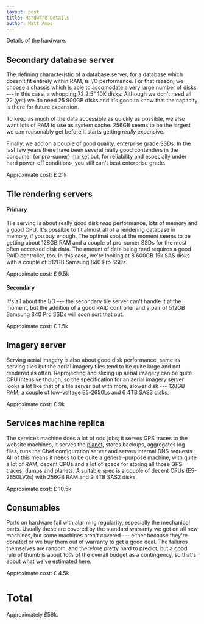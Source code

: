 ```yaml
---
layout: post
title: Hardware Details
author: Matt Amos
---
```


Details of the hardware.

## Secondary database server

The defining characteristic of a database server, for a database which
doesn't fit entirely within RAM, is I/O performance. For that reason,
we choose a chassis which is able to accomodate a very large number of
disks --- in this case, a whopping 72 2.5" 10K disks. Although we
don't need all 72 (yet) we do need 25 900GB disks and it's good to
know that the capacity is there for future expansion.

To keep as much of the data accessible as quickly as possible, we also
want lots of RAM to use as system cache. 256GB seems to be the largest
we can reasonably get before it starts getting _really_ expensive.

Finally, we add on a couple of good quality, enterprise grade SSDs. In
the last few years there have been several really good contenders in
the consumer (or pro-sumer) market but, for reliability and especially
under hard power-off conditions, you still can't beat enterprise
grade.

Approximate cost: £ 21k

<!-- S53959 = £ 20,440 -->
<!-- alternatively, S53963 = £ 14,207 -->

## Tile rendering servers

#### Primary

Tile serving is about really good disk _read_ performance, lots of
memory and a good CPU. It's possible to fit almost all of a rendering
database in memory, if you buy enough. The optimal spot at the moment
seems to be getting about 128GB RAM and a couple of pro-sumer SSDs for
the most often accessed disk data. The amount of data being read
requires a good RAID controller, too. In this case, we're looking at 8
600GB 15k SAS disks with a couple of 512GB Samsung 840 Pro SSDs.

Approximate cost: £ 9.5k

<!-- S53960 = £ 9,365-->

#### Secondary

It's all about the I/O --- the secondary tile server can't handle it
at the moment, but the addition of a good RAID controller and a pair
of 512GB Samsung 840 Pro SSDs will soon sort that out.

Approximate cost: £ 1.5k

<!-- LSI 9361-8i kit = £520 -->
<!-- 2x Samsung 850 Pro? 2x£470-->

## Imagery server

Serving aerial imagery is also about good disk performance, same as
serving tiles but the aerial imagery tiles tend to be quite large and
not rendered as often. Reprojecting and slicing up aerial imagery can
be quite CPU intensive though, so the specification for an aerial
imagery server looks a lot like that of a tile server but with more,
slower disk --- 128GB RAM, a couple of low-voltage E5-2650Ls and 6 4TB
SAS3 disks.

Approximate cost: £ 9k

<!-- S53961 = £ 8,740-->

## Services machine replica

The services machine does a lot of odd jobs; it serves GPS traces to
the website machines, it serves the
[planet](http://planet.openstreetmap.org), stores backups, aggregates
log files, runs the Chef configuration server and serves internal DNS
requests. All of this means it needs to be quite a general-purpose
machine, with quite a lot of RAM, decent CPUs and a lot of space for
storing all those GPS traces, dumps and planets. A suitable spec is a
couple of decent CPUs (E5-2650LV2s) with 256GB RAM and 9 4TB SAS2
disks.

Approximate cost: £ 10.5k

<!-- S53962 = £ 10,220-->

## Consumables

Parts on hardware fail with alarming regularity, especially the
mechanical parts. Usually these are covered by the standard warranty
we get on all new machines, but some machines aren't covered ---
either because they're donated or we buy them out of warranty to get a
good deal. The failures themselves are random, and therefore pretty
hard to predict, but a good rule of thumb is about 10% of the overall
budget as a contingency, so that's about what we've estimated here.

Approximate cost: £ 4.5k

# Total

Approximately £56k.
